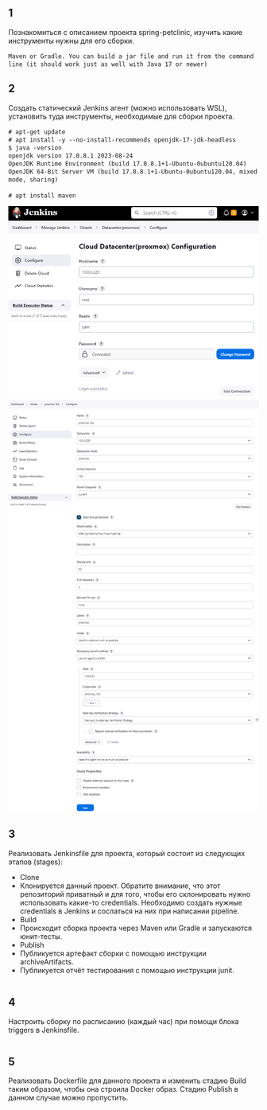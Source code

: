 ## 1

Познакомиться с описанием проекта spring-petclinic, изучить какие инструменты нужны для его сборки.

```
Maven or Gradle. You can build a jar file and run it from the command line (it should work just as well with Java 17 or newer)
```


## 2

Создать статический Jenkins агент (можно использовать WSL), установить туда инструменты, необходимые для сборки проекта.

```
# apt-get update
# apt install -y --no-install-recommends openjdk-17-jdk-headless
$ java -version
openjdk version 17.0.8.1 2023-08-24
OpenJDK Runtime Environment (build 17.0.8.1+1-Ubuntu-0ubuntu120.04)
OpenJDK 64-Bit Server VM (build 17.0.8.1+1-Ubuntu-0ubuntu120.04, mixed mode, sharing)

# apt install maven
```
![plot](./pics/proxmox.png)
![plot](./pics/proxmox%20agent%20102.png)


## 3

Реализовать Jenkinsfile для проекта, который состоит из следующих этапов (stages):
- Clone
- Клонируется данный проект. Обратите внимание, что этот репозиторий приватный и для того, чтобы его склонировать нужно использовать какие-то credentials. Необходимо создать нужные credentials в Jenkins и сослаться на них при написании pipeline.
- Build
- Происходит сборка проекта через Maven или Gradle и запускаются юнит-тесты.
- Publish
- Публикуется артефакт сборки с помощью инструкции archiveArtifacts.
- Публикуется отчёт тестирования с помощью инструкции junit.

```

```


## 4

Настроить сборку по расписанию (каждый час) при помощи блока triggers в Jenkinsfile.

```

```


## 5

Реализовать Dockerfile для данного проекта и изменить стадию Build таким образом, чтобы она строила Docker образ. Стадию Publish в данном случае можно пропустить.

```

```